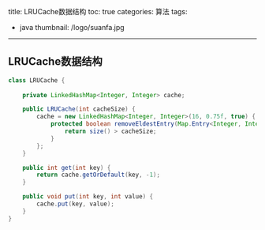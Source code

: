 title: LRUCache数据结构
toc: true
categories: 算法
tags:
  - java
thumbnail: /logo/suanfa.jpg
---
## LRUCache数据结构
```java
class LRUCache {
    
    private LinkedHashMap<Integer, Integer> cache;

    public LRUCache(int cacheSize) {
        cache = new LinkedHashMap<Integer, Integer>(16, 0.75f, true) {
            protected boolean removeEldestEntry(Map.Entry<Integer, Integer> eldest) {
                return size() > cacheSize;
            }
        };
    }

    public int get(int key) {
        return cache.getOrDefault(key, -1);
    }

    public void put(int key, int value) {
        cache.put(key, value);
    }
}
```